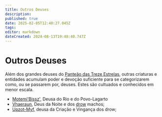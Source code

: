 ```yaml
---
title: Outros Deuses
description: 
published: true
date: 2025-02-05T12:40:27.045Z
tags: 
editor: markdown
dateCreated: 2024-08-13T19:48:40.747Z
---
```


<!-- SUBTITLE: Visão geral sobre Outros Deuses -->

# Outros Deuses
Além dos grandes deuses do [Panteão das Treze Estrelas](/divindades/panteao-das-treze-estrelas#panteao-das-treze-estrelas), outras criaturas e entidades acumulam poder e devoção suficiente para se categorizarem como, ou se passarem por, deuses. Estes são cultuados e conhecidos em menor escala.

- [Motemi'Bissz'](/divindades/outros-deuses/motemibissz#motemibissz), Deusa do Rio e do Povo-Lagarto
- [Vhaeraun](/divindades/outros-deuses/vhaeraun#vhaeraun), Deus da Noite e dos [drow](/fauna-e-flora/especies-inteligentes/elfo-negro) machos;
- [Upzot-Myf](/divindades/outros-deuses/upzot-myf), deusa da Criação e Vingança dos drow;

